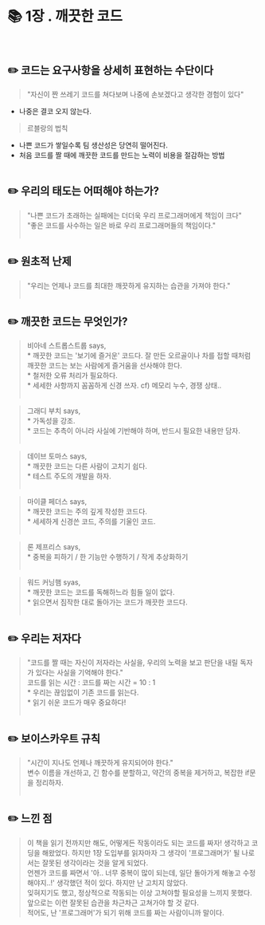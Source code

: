 # :books: 1장 . 깨끗한 코드<br><br>


## :pencil2: 코드는 요구사항을 상세히 표현하는 수단이다  
> "자신이 짠 쓰레기 코드를 쳐다보며 나중에 손보겠다고 생각한 경험이 있다"  
* 나중은 결코 오지 않는다.
> 르블랑의 법칙  
* 나쁜 코드가 쌓일수록 팀 생산성은 당연히 떨어진다.  
* 처음 코드를 짤 때에 깨끗한 코드를 만드는 노력이 비용을 절감하는 방법<br><br>


## :pencil2: 우리의 태도는 어떠해야 하는가?  
> "나쁜 코드가 초래하는 실패에는 더더욱 우리 프로그래머에게 책임이 크다"  
> "좋은 코드를 사수하는 일은 바로 우리 프로그래머들의 책임이다."  <br><br>


## :pencil2: 원초적 난제  
> "우리는 언제나 코드를 최대한 깨끗하게 유지하는 습관을 가져야 한다."<br><br>


## :pencil2: 깨끗한 코드는 무엇인가?  
> 비아네 스트롭스트룹 says,  
    * 깨끗한 코드는 '보기에 즐거운' 코드다. 잘 만든 오르골이나 차를 접할 때처럼 깨끗한 코드는 보는 사람에게 즐거움을 선사해야 한다.  
    * 철저한 오류 처리가 필요하다.  
    * 세세한 사항까지 꼼꼼하게 신경 쓰자. cf) 메모리 누수, 경쟁 상태.. <br><br>

> 그래디 부치 says,  
    * 가독성을 강조.  
    * 코드는 추측이 아니라 사실에 기반해야 하며, 반드시 필요한 내용만 담자.  <br><br>


 > 데이브 토마스 says,  
    * 깨끗한 코드는 다른 사람이 고치기 쉽다.  
    * 테스트 주도의 개발을 하자. <br><br>


 > 마이클 페더스 says,  
    * 깨끗한 코드는 주의 깊게 작성한 코드다.  
    * 세세하게 신경쓴 코드, 주의를 기울인 코드.  <br><br>


> 론 제프리스 says,  
    * 중복을 피하기 / 한 기능만 수행하기 / 작게 추상화하기 <br><br>


> 워드 커닝햄 syas,  
    * 깨끗한 코드는 코드를 독해하느라 힘들 일이 없다.  
    * 읽으면서 짐작한 대로 돌아가는 코드가 깨끗한 코드다. <br><br>


## :pencil2: 우리는 저자다  
> "코드를 짤 때는 자신이 저자라는 사실을, 우리의 노력을 보고 판단을 내릴 독자가 있다는 사실을 기억해야 한다."   
> 코드를 읽는 시간 : 코드를 짜는 시간 = 10 : 1   
    * 우리는 끊임없이 기존 코드를 읽는다.   
    * 읽기 쉬운 코드가 매우 중요하다!  <br><br>


## :pencil2: 보이스카우트 규칙   
> "시간이 지나도 언제나 깨끗하게 유지되어야 한다."  
> 변수 이름을 개선하고, 긴 함수를 분할하고, 약간의 중복을 제거하고, 복잡한 if문을 정리하자.  <br><br>


## :pencil2: 느낀 점  
> 이 책을 읽기 전까지만 해도, 어떻게든 작동이라도 되는 코드를 짜자! 생각하고 코딩을 해왔었다. 하지만 1장 도입부를 읽자마자 그 생각이 '프로그래머가' 될 나로서는 잘못된 생각이라는 것을 알게 되었다.   
언젠가 코드를 짜면서 '아.. 너무 중복이 많이 되는데, 일단 돌아가게 해놓고 수정해야지..!' 생각했던 적이 있다. 하지만 난 고치지 않았다.  
잊혀지기도 했고, 정상적으로 작동되는 이상 고쳐야할 필요성을 느끼지 못했다.   
앞으로는 이런 잘못된 습관을 차근차근 고쳐가야 할 것 같다.  
적어도, 난 '프로그래머'가 되기 위해 코드를 짜는 사람이니까 말이다.
